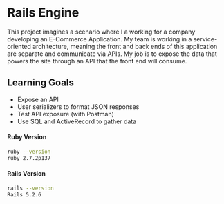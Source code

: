# Rails Engine

This project imagines a scenario where I a working for a company developing an E-Commerce Application. My team is working in a service-oriented architecture, meaning the front and back ends of this application are separate and communicate via APIs. My job is to expose the data that powers the site through an API that the front end will consume.

## Learning Goals

* Expose an API
* User serializers to format JSON responses
* Test API exposure (with Postman)
* Use SQL and ActiveRecord to gather data

#### Ruby Version

```sh
ruby --version
ruby 2.7.2p137
```

#### Rails Version

```sh
rails --version
Rails 5.2.6
```
